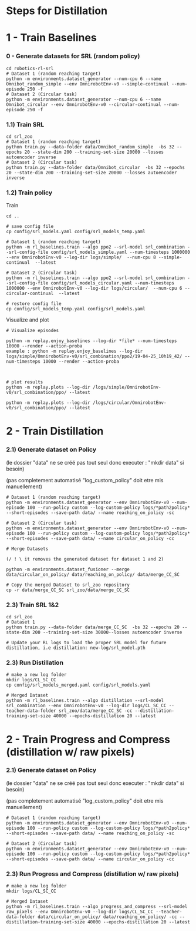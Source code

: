 


#  Steps for Distillation





# 1 - Train Baselines


### 0 - Generate datasets for SRL (random policy)

```
cd robotics-rl-srl
# Dataset 1 (random reaching target)
python -m environments.dataset_generator --num-cpu 6 --name Omnibot_random_simple --env OmnirobotEnv-v0 --simple-continual --num-episode 250 -f
# Dataset 2 (Circular task)
python -m environments.dataset_generator --num-cpu 6 --name Omnibot_circular --env OmnirobotEnv-v0 --circular-continual --num-episode 250 -f
```

### 1.1) Train SRL

```
cd srl_zoo
# Dataset 1 (random reaching target)
python train.py --data-folder data/Omnibot_random_simple  -bs 32 --epochs 20 --state-dim 200 --training-set-size 20000 --losses autoencoder inverse
# Dataset 2 (Circular task)
python train.py --data-folder data/Omnibot_circular  -bs 32 --epochs 20 --state-dim 200 --training-set-size 20000 --losses autoencoder inverse
```


### 1.2) Train policy

Train

```
cd ..

# save config file
cp config/srl_models.yaml config/srl_models_temp.yaml

# Dataset 1 (random reaching target)
python -m rl_baselines.train --algo ppo2 --srl-model srl_combination --srl-config-file config/srl_models_simple.yaml --num-timesteps 1000000 --env OmnirobotEnv-v0 --log-dir logs/simple/  --num-cpu 8 --simple-continual  --latest

# Dataset 2 (Circular task)
python -m rl_baselines.train --algo ppo2 --srl-model srl_combination --srl-config-file config/srl_models_circular.yaml --num-timesteps 1000000 --env OmnirobotEnv-v0 --log-dir logs/circular/  --num-cpu 6 --circular-continual  --latest

# restore config file
cp config/srl_models_temp.yaml config/srl_models.yaml
```

Visualize and plot

```
# Visualize episodes 

python -m replay.enjoy_baselines --log-dir *file* --num-timesteps 10000 --render --action-proba
example : python -m replay.enjoy_baselines --log-dir logs/simple/OmnirobotEnv-v0/srl_combination/ppo2/19-04-25_10h19_42/ --num-timesteps 10000 --render --action-proba



# plot results
python -m replay.plots --log-dir /logs/simple/OmnirobotEnv-v0/srl_combination/ppo/ --latest

python -m replay.plots --log-dir /logs/circular/OmnirobotEnv-v0/srl_combination/ppo/ --latest

```

# 2 - Train Distillation


### 2.1) Generate dataset on Policy

(le dossier "data" ne se créé pas tout seul donc executer :  "mkdir data" si besoin)


(pas completement automatisé "log_custom_policy" doit etre mis manuellement)

```
# Dataset 1 (random reaching target)
python -m environments.dataset_generator --env OmnirobotEnv-v0 --num-episode 100 --run-policy custom --log-custom-policy logs/*path2policy* --short-episodes --save-path data/ --name reaching_on_policy -sc

# Dataset 2 (Circular task)
python -m environments.dataset_generator --env OmnirobotEnv-v0 --num-episode 100 --run-policy custom --log-custom-policy logs/*path2policy* --short-episodes --save-path data/ --name circular_on_policy -cc

# Merge Datasets

(/ ! \ it removes the generated dataset for dataset 1 and 2)

python -m environments.dataset_fusioner --merge data/circular_on_policy/ data/reaching_on_policy/ data/merge_CC_SC

# Copy the merged Dataset to srl_zoo repository
cp -r data/merge_CC_SC srl_zoo/data/merge_CC_SC 
```

### 2.3) Train SRL 1&2

```
cd srl_zoo
# Dataset 1
python train.py --data-folder data/merge_CC_SC  -bs 32 --epochs 20 --state-dim 200 --training-set-size 30000--losses autoencoder inverse

# Update your RL logs to load the proper SRL model for future distillation, i.e distillation: new-log/srl_model.pth
```


### 2.3) Run Distillation

```
# make a new log folder
mkdir logs/CL_SC_CC
cp config/srl_models_merged.yaml config/srl_models.yaml

# Merged Dataset 
python -m rl_baselines.train --algo distillation --srl-model srl_combination --env OmnirobotEnv-v0 --log-dir logs/CL_SC_CC --teacher-data-folder srl_zoo/data/merge_CC_SC -cc --distillation-training-set-size 40000 --epochs-distillation 20 --latest
```


# 2 - Train Progress and Compress (distillation w/ raw pixels)


### 2.1) Generate dataset on Policy

(le dossier "data" ne se créé pas tout seul donc executer :  "mkdir data" si besoin)


(pas completement automatisé "log_custom_policy" doit etre mis manuellement)

```
# Dataset 1 (random reaching target)
python -m environments.dataset_generator --env OmnirobotEnv-v0 --num-episode 100 --run-policy custom --log-custom-policy logs/*path2policy* --short-episodes --save-path data/ --name reaching_on_policy -sc

# Dataset 2 (Circular task)
python -m environments.dataset_generator --env OmnirobotEnv-v0 --num-episode 100 --run-policy custom --log-custom-policy logs/*path2policy* --short-episodes --save-path data/ --name circular_on_policy -cc
```

### 2.3) Run Progress and Compress (distillation w/ raw pixels)

```
# make a new log folder
mkdir logs/CL_SC_CC

# Merged Dataset 
python -m rl_baselines.train --algo progress_and_compress --srl-model raw_pixels --env OmnirobotEnv-v0 --log-dir logs/CL_SC_CC --teacher-data-folder data/circular_on_policy/ data/reaching_on_policy/ -cc --distillation-training-set-size 40000 --epochs-distillation 20 --latest
```
